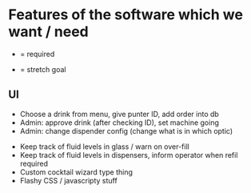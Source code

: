 Features of the software which we want / need
=============================================

+ = required
- = stretch goal

UI
--

+ Choose a drink from menu, give punter ID, add order into db
+ Admin: approve drink (after checking ID), set machine going
+ Admin: change dispender config (change what is in which optic)
- Keep track of fluid levels in glass / warn on over-fill
- Keep track of fluid levels in dispensers, inform operator when refil required
- Custom cocktail wizard type thing
- Flashy CSS / javascripty stuff

